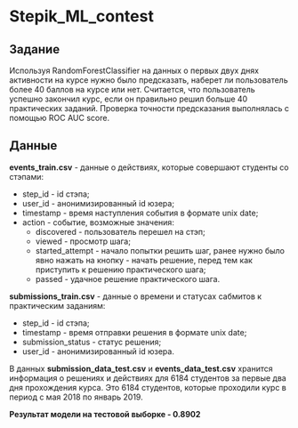 ﻿# Stepik_ML_contest
## Задание
 Используя RandomForestClassifier на данных о первых двух днях активности на курсе нужно было предсказать, наберет ли пользователь более 40 баллов на курсе или нет. Считается, что пользователь успешно закончил курс, если он правильно решил больше 40 практических заданий. Проверка точности предсказания выполнялась с помощью ROC AUC score.
## Данные
**events_train.csv** - данные о действиях, которые совершают студенты со стэпами:
- step_id - id стэпа;
- user_id - анонимизированный id юзера;
- timestamp - время наступления события в формате unix date;
- action - событие, возможные значения: 
    - discovered - пользователь перешел на стэп;
    - viewed - просмотр шага;
    - started_attempt - начало попытки решить шаг, ранее нужно было явно нажать на кнопку - начать решение, перед тем как приступить к решению практического шага;
    - passed - удачное решение практического шага.

**submissions_train.csv** - данные о времени и статусах сабмитов к практическим заданиям:
- step_id - id стэпа;
- timestamp - время отправки решения в формате unix date;
- submission_status - статус решения;
- user_id - анонимизированный id юзера.

В данных **submission_data_test.csv** и **events_data_test.csv** хранится информация о решениях и действиях для 6184 студентов за первые два дня прохождения курса. Это 6184 студентов, которые проходили курс в период с мая 2018 по январь 2019.

**Результат модели на тестовой выборке - 0.8902**
